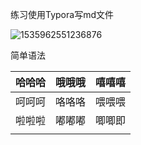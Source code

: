 练习使用Typora写md文件

![1535962551236876](C:\Users\龚文多\Desktop\1535962551236876.jpg)

简单语法

| 哈哈哈 | 哦哦哦 | 嘻嘻嘻 |
| :----: | :----: | :----: |
| 呵呵呵 | 咯咯咯 | 喂喂喂 |
| 啦啦啦 | 嘟嘟嘟 | 唧唧即 |
|        |        |        |

